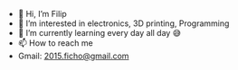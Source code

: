 - 👋 Hi, I’m Filip
- 👀 I’m interested in electronics, 3D printing, Programming
- 🌱 I’m currently learning every day all day 😅
- 📫 How to reach me
- Gmail: 2015.ficho@gmail.com

<!---
Ficho1/Ficho1 is a ✨ special ✨ repository because its `README.md` (this file) appears on your GitHub profile.
You can click the Preview link to take a look at your changes.
--->
